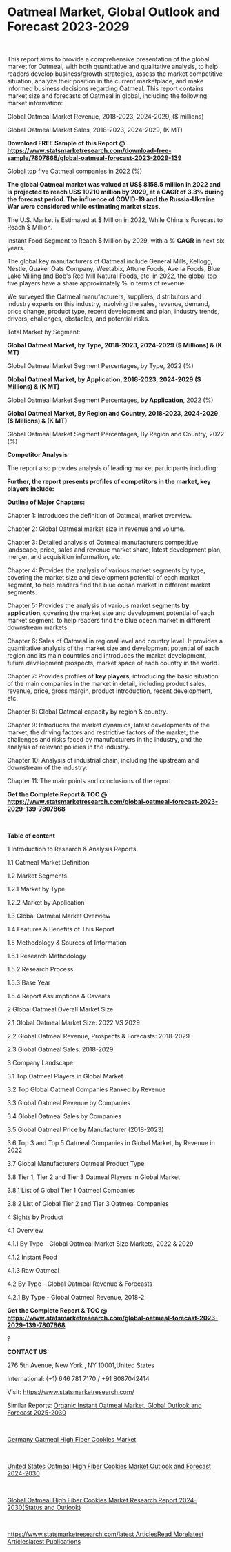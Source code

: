 <h1>Oatmeal Market, Global Outlook and Forecast 2023-2029</h1><br/><p>This report aims to provide a comprehensive presentation of the global market for Oatmeal, with both quantitative and qualitative analysis, to help readers develop business/growth strategies, assess the market competitive situation, analyze their position in the current marketplace, and make informed business decisions regarding Oatmeal. This report contains market size and forecasts of Oatmeal in global, including the following market information:</p>
 
 
 
 <p>Global Oatmeal Market Revenue, 2018-2023, 2024-2029, ($ millions)</p>
 
 
 
 <p>Global Oatmeal Market Sales, 2018-2023, 2024-2029, (K MT)</p>
 
 
 
 <p><strong>Download FREE Sample of this Report @ <a href="https://www.statsmarketresearch.com/download-free-sample/7807868/global-oatmeal-forecast-2023-2029-139">https://www.statsmarketresearch.com/download-free-sample/7807868/global-oatmeal-forecast-2023-2029-139</a></strong></p>
 
 
 
 <p>Global top five Oatmeal companies in 2022 (%)</p>
 
 
 
 <p><strong>The global Oatmeal market was valued at US$ 8158.5 million in 2022 and is projected to reach US$ 10210 million by 2029, at a <strong>CAGR</strong> of 3.3% during the forecast period. The influence of COVID-19 and the Russia-Ukraine War were considered while estimating market sizes.</strong></p>
 
 
 
 <p>The U.S. Market is Estimated at $ Million in 2022, While China is Forecast to Reach $ Million.</p>
 
 
 
 <p>Instant Food Segment to Reach $ Million by 2029, with a % <strong>CAGR</strong> in next six years.</p>
 
 
 
 <p>The global key manufacturers of Oatmeal include General Mills, Kellogg, Nestle, Quaker Oats Company, Weetabix, Attune Foods, Avena Foods, Blue Lake Milling and Bob&#39;s Red Mill Natural Foods, etc. in 2022, the global top five players have a share approximately % in terms of revenue.</p>
 
 
 
 <p>We surveyed the Oatmeal manufacturers, suppliers, distributors and industry experts on this industry, involving the sales, revenue, demand, price change, product type, recent development and plan, industry trends, drivers, challenges, obstacles, and potential risks.</p>
 
 
 
 <p>Total Market by Segment:</p>
 
 
 
 <p><strong>Global Oatmeal Market, by Type, 2018-2023, 2024-2029 ($ Millions) & (K MT)</strong></p>
 
 
 
 <p>Global Oatmeal Market Segment Percentages, by Type, 2022 (%)</p>
 
 
 
 <p><strong>Global Oatmeal Market, <strong>by Application</strong>, 2018-2023, 2024-2029 ($ Millions) & (K MT)</strong></p>
 
 
 
 <p>Global Oatmeal Market Segment Percentages, <strong>by Application</strong>, 2022 (%)</p>
 
 
 
 <p><strong>Global Oatmeal Market, By Region and Country, 2018-2023, 2024-2029 ($ Millions) & (K MT)</strong></p>
 
 
 
 <p>Global Oatmeal Market Segment Percentages, By Region and Country, 2022 (%)</p>
 
 
 
 <p><strong>Competitor Analysis</strong></p>
 
 
 
 <p>The report also provides analysis of leading market participants including:</p>
 
 
 
 <p><strong>Further, the report presents profiles of competitors in the market, <strong>key players</strong> include:</strong></p>
 
 
 
 <p><strong>Outline of Major Chapters:</strong></p>
 
 
 
 <p>Chapter 1: Introduces the definition of Oatmeal, market overview.</p>
 
 
 
 <p>Chapter 2: Global Oatmeal market size in revenue and volume.</p>
 
 
 
 <p>Chapter 3: Detailed analysis of Oatmeal manufacturers competitive landscape, price, sales and revenue market share, latest development plan, merger, and acquisition information, etc.</p>
 
 
 
 <p>Chapter 4: Provides the analysis of various market segments by type, covering the market size and development potential of each market segment, to help readers find the blue ocean market in different market segments.</p>
 
 
 
 <p>Chapter 5: Provides the analysis of various market segments <strong>by application</strong>, covering the market size and development potential of each market segment, to help readers find the blue ocean market in different downstream markets.</p>
 
 
 
 <p>Chapter 6: Sales of Oatmeal in regional level and country level. It provides a quantitative analysis of the market size and development potential of each region and its main countries and introduces the market development, future development prospects, market space of each country in the world.</p>
 
 
 
 <p>Chapter 7: Provides profiles of <strong>key players</strong>, introducing the basic situation of the main companies in the market in detail, including product sales, revenue, price, gross margin, product introduction, recent development, etc.</p>
 
 
 
 <p>Chapter 8: Global Oatmeal capacity by region & country.</p>
 
 
 
 <p>Chapter 9: Introduces the market dynamics, latest developments of the market, the driving factors and restrictive factors of the market, the challenges and risks faced by manufacturers in the industry, and the analysis of relevant policies in the industry.</p>
 
 
 
 <p>Chapter 10: Analysis of industrial chain, including the upstream and downstream of the industry.</p>
 
 
 
 <p>Chapter 11: The main points and conclusions of the report.</p>
 
 
 
 <div><b>Get the Complete Report & TOC @ <a href="https://www.statsmarketresearch.com/global-oatmeal-forecast-2023-2029-139-7807868">https://www.statsmarketresearch.com/global-oatmeal-forecast-2023-2029-139-7807868</a></b></div>
 
 
 
 <p><br />
 
 <b>Table of content</b></p>
 
 
 
 <p>1 Introduction to Research & Analysis Reports<br />
 
 1.1 Oatmeal Market Definition<br />
 
 1.2 Market Segments<br />
 
 1.2.1 Market by Type<br />
 
 1.2.2 Market by Application<br />
 
 1.3 Global Oatmeal Market Overview<br />
 
 1.4 Features & Benefits of This Report<br />
 
 1.5 Methodology & Sources of Information<br />
 
 1.5.1 Research Methodology<br />
 
 1.5.2 Research Process<br />
 
 1.5.3 Base Year<br />
 
 1.5.4 Report Assumptions & Caveats<br />
 
 2 Global Oatmeal Overall Market Size<br />
 
 2.1 Global Oatmeal Market Size: 2022 VS 2029<br />
 
 2.2 Global Oatmeal Revenue, Prospects & Forecasts: 2018-2029<br />
 
 2.3 Global Oatmeal Sales: 2018-2029<br />
 
 3 Company Landscape<br />
 
 3.1 Top Oatmeal Players in Global Market<br />
 
 3.2 Top Global Oatmeal Companies Ranked by Revenue<br />
 
 3.3 Global Oatmeal Revenue by Companies<br />
 
 3.4 Global Oatmeal Sales by Companies<br />
 
 3.5 Global Oatmeal Price by Manufacturer (2018-2023)<br />
 
 3.6 Top 3 and Top 5 Oatmeal Companies in Global Market, by Revenue in 2022<br />
 
 3.7 Global Manufacturers Oatmeal Product Type<br />
 
 3.8 Tier 1, Tier 2 and Tier 3 Oatmeal Players in Global Market<br />
 
 3.8.1 List of Global Tier 1 Oatmeal Companies<br />
 
 3.8.2 List of Global Tier 2 and Tier 3 Oatmeal Companies<br />
 
 4 Sights by Product<br />
 
 4.1 Overview<br />
 
 4.1.1 By Type - Global Oatmeal Market Size Markets, 2022 & 2029<br />
 
 4.1.2 Instant Food<br />
 
 4.1.3 Raw Oatmeal<br />
 
 4.2 By Type - Global Oatmeal Revenue & Forecasts<br />
 
 4.2.1 By Type - Global Oatmeal Revenue, 2018-2</p>
 
 
 
 <div><b>Get the Complete Report & TOC @ <a href="https://www.statsmarketresearch.com/global-oatmeal-forecast-2023-2029-139-7807868">https://www.statsmarketresearch.com/global-oatmeal-forecast-2023-2029-139-7807868</a></b></div>
 
 
 
 <p>? </p>
 
 
 
 <p><b>CONTACT US:</b><br />
 
 276 5th Avenue, New York , NY 10001,United States<br />
 
 International: (+1) 646 781 7170 / +91 8087042414<br />
 
 Visit: <a href="https://www.statsmarketresearch.com/">https://www.statsmarketresearch.com/</a><br />
 
 Similar Reports: <a href="https://www.statsmarketresearch.com/global-oatmeal-forecast-2023-2029-139-7807868">Organic Instant Oatmeal Market, Global Outlook and Forecast 2025-2030</a><br />
 
 <br />
 
 <a href="https://www.statsmarketresearch.com/global-oatmeal-forecast-2023-2029-139-7807868">Germany Oatmeal High Fiber Cookies Market</a><br />
 
 <br />
 
 <a href="https://www.statsmarketresearch.com/global-oatmeal-forecast-2023-2029-139-7807868">United States Oatmeal High Fiber Cookies Market Outlook and Forecast 2024-2030</a><br />
 
 <br />
 
 <a href="https://www.statsmarketresearch.com/global-oatmeal-forecast-2023-2029-139-7807868">Global Oatmeal High Fiber Cookies Market Research Report 2024-2030(Status and Outlook)</a><br />
 
 <br />
 
 <a href="https://gyeongbokgung.com">https://www.statsmarketresearch.com/</a><a href="https://hallyeomaritime.com">latest Articles</a><a href="https://jingwansa.com">Read More</a><a href="https://nguoiviet.jp/">latest Articles</a><a href="https://www.intelmarketresearch.com/">latest Publications</a></p>